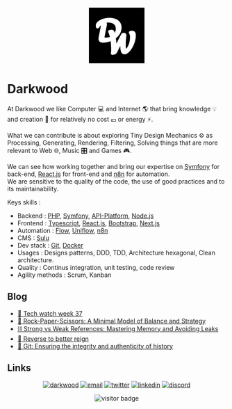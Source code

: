 <p align="center">
  <a href="https://darkwood.fr">
    <img src="assets/logo.png" width="auto" height="128px" alt="Darkwood">
  </a>
</p>

# Darkwood

At Darkwood we like Computer 💻 and Internet 🌎 that bring knowledge 💡 and creation 🚀 for relatively no cost 💶 or energy ⚡️.

What we can contribute is about exploring Tiny Design Mechanics ⚙️ as Processing, Generating, Rendering, Filtering, Solving things that are more relevant to Web 🌐, Music 🎛 and Games 🎮.

We can see how working together and bring our expertise on [Symfony](https://symfony.com) for back-end, [React.js](https://reactjs.org) for front-end and [n8n](https://n8n.io) for automation.  
We are sensitive to the quality of the code, the use of good practices and to its maintainability.

Keys skills :
- Backend : [PHP](https://www.php.net), [Symfony](https://symfony.com), [API-Platform](https://api-platform.com), [Node.js](https://nodejs.org/)
- Frontend : [Typescript](https://www.typescriptlang.org), [React.js](https://fr.reactjs.org), [Bootstrap](https://getbootstrap.com), [Next.js](https://nextjs.org)
- Automation : [Flow](https://github.com/darkwood-fr/flow), [Uniflow](https://uniflow.io), [n8n](https://n8n.io)
- CMS : [Sulu](https://sulu.io)
- Dev stack : [Git](https://git-scm.com), [Docker](https://www.docker.com)
- Usages : Designs patterns, DDD, TDD, Architecture hexagonal, Clean architecture.
- Quality : Continus integration, unit testing, code review
- Agility methods : Scrum, Kanban

## Blog

<!-- BLOG-POST-LIST:START -->
- [🚀 Tech watch week 37](https://blog.darkwood.com/article/tech-watch-week-37)
- [🎲 Rock-Paper-Scissors: A Minimal Model of Balance and Strategy](https://blog.darkwood.com/article/rock-paper-scissors-a-minimal-model-of-balance-and-strategy)
- [⛓️ Strong vs Weak References: Mastering Memory and Avoiding Leaks](https://blog.darkwood.com/article/strong-vs-weak-references-mastering-memory-and-avoiding-leaks)
- [🔄 Reverse to better reign](https://blog.darkwood.com/article/reverse-to-better-reign)
- [🔐 Git: Ensuring the integrity and authenticity of history](https://blog.darkwood.com/article/git-ensuring-the-integrity-and-authenticity-of-history)
<!-- BLOG-POST-LIST:END -->

## Links

<p align="center">
  <a href="https://darkwood.fr"><img src="https://img.icons8.com/fluent/96/000000/domain.png" alt="darkwood"/></a>
  <a href="mailto:mathieu@darkwood.fr"><img src="https://img.icons8.com/color/96/000000/gmail.png" alt="email"/></a>
  <a href="https://twitter.com/darkwood_fr"><img src="https://img.icons8.com/color/96/000000/twitter-squared.png" alt="twitter"/></a>
  <a href="https://www.linkedin.com/company/darkwood-fr"><img src="https://img.icons8.com/color/96/000000/linkedin.png" alt="linkedin"/></a>
  <a href="https://discord.gg/tMDCF8RyvE"><img src="https://img.icons8.com/color/96/000000/discord-logo.png" alt="discord"/></a>
</p>

<p  align="center">
  <img src="https://visitor-badge.glitch.me/badge?page_id=darkwood-fr.github" alt="visitor badge"/>
</p>
